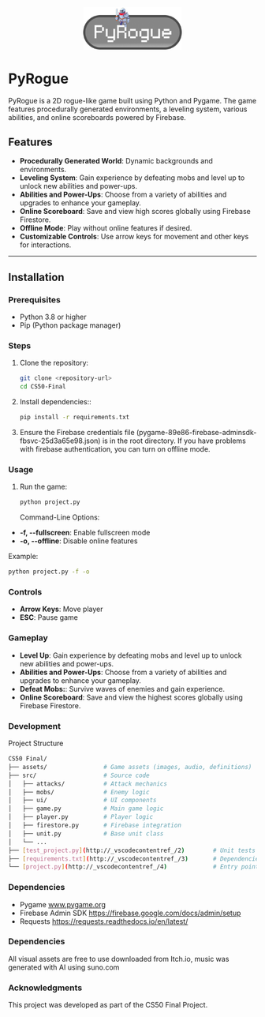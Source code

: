 <p align="center">
  <img src="assets/ui/logo.png" alt="PyRogue Logo" width="200">
</p>

# PyRogue

PyRogue is a 2D rogue-like game built using Python and Pygame. The game features procedurally generated environments, a leveling system, various abilities, and online scoreboards powered by Firebase.

## Features

- **Procedurally Generated World**: Dynamic backgrounds and environments.
- **Leveling System**: Gain experience by defeating mobs and level up to unlock new abilities and power-ups.
- **Abilities and Power-Ups**: Choose from a variety of abilities and upgrades to enhance your gameplay.
- **Online Scoreboard**: Save and view high scores globally using Firebase Firestore.
- **Offline Mode**: Play without online features if desired.
- **Customizable Controls**: Use arrow keys for movement and other keys for interactions.

---

## Installation

### Prerequisites

- Python 3.8 or higher
- Pip (Python package manager)

### Steps

1. Clone the repository:
   ```bash
   git clone <repository-url>
   cd CS50-Final
   ```
2. Install dependencies::
   ```bash
   pip install -r requirements.txt
   ```
3. Ensure the Firebase credentials file (pygame-89e86-firebase-adminsdk-fbsvc-25d3a65e98.json) is in the root directory. If you have problems with firebase authentication, you can turn on offline mode.

### Usage

1. Run the game:
   ```bash
   python project.py
   ```
   Command-Line Options:

- **-f, --fullscreen**: Enable fullscreen mode
- **-o, --offline**: Disable online features

Example:

```bash
python project.py -f -o
```

### Controls

- **Arrow Keys**: Move player
- **ESC**: Pause game

### Gameplay

- **Level Up**: Gain experience by defeating mobs and level up to unlock new abilities and power-ups.
- **Abilities and Power-Ups**: Choose from a variety of abilities and upgrades to enhance your gameplay.
- **Defeat Mobs:**: Survive waves of enemies and gain experience.
- **Online Scoreboard**: Save and view the highest scores globally using Firebase Firestore.

### Development

Project Structure

```bash
CS50 Final/
├── assets/                # Game assets (images, audio, definitions)
├── src/                   # Source code
│   ├── attacks/           # Attack mechanics
│   ├── mobs/              # Enemy logic
│   ├── ui/                # UI components
│   ├── game.py            # Main game logic
│   ├── player.py          # Player logic
│   ├── firestore.py       # Firebase integration
│   ├── unit.py            # Base unit class
│   └── ...
├── [test_project.py](http://_vscodecontentref_/2)        # Unit tests
├── [requirements.txt](http://_vscodecontentref_/3)       # Dependencies
└── [project.py](http://_vscodecontentref_/4)             # Entry point
```

### Dependencies

- Pygame www.pygame.org
- Firebase Admin SDK https://firebase.google.com/docs/admin/setup
- Requests https://requests.readthedocs.io/en/latest/

### Dependencies

All visual assets are free to use downloaded from Itch.io, music was generated with AI using suno.com

### Acknowledgments

This project was developed as part of the CS50 Final Project.
